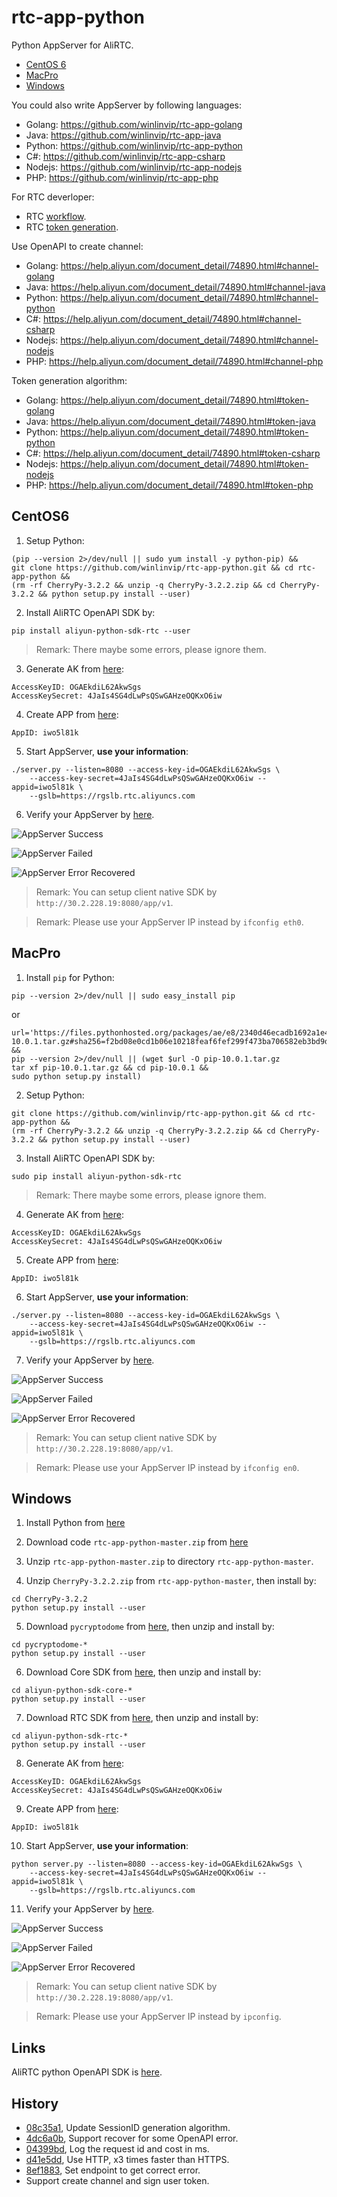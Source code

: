 # rtc-app-python

Python AppServer for AliRTC.

* [CentOS 6](#centos6)
* [MacPro](#macpro)
* [Windows](#windows)

You could also write AppServer by following languages:

* Golang: https://github.com/winlinvip/rtc-app-golang
* Java: https://github.com/winlinvip/rtc-app-java
* Python: https://github.com/winlinvip/rtc-app-python
* C#: https://github.com/winlinvip/rtc-app-csharp
* Nodejs: https://github.com/winlinvip/rtc-app-nodejs
* PHP: https://github.com/winlinvip/rtc-app-php

For RTC deverloper:

* RTC [workflow](https://help.aliyun.com/document_detail/74889.html).
* RTC [token generation](https://help.aliyun.com/document_detail/74890.html).

Use OpenAPI to create channel:

* Golang: https://help.aliyun.com/document_detail/74890.html#channel-golang
* Java: https://help.aliyun.com/document_detail/74890.html#channel-java
* Python: https://help.aliyun.com/document_detail/74890.html#channel-python
* C#: https://help.aliyun.com/document_detail/74890.html#channel-csharp
* Nodejs: https://help.aliyun.com/document_detail/74890.html#channel-nodejs
* PHP: https://help.aliyun.com/document_detail/74890.html#channel-php

Token generation algorithm:

* Golang: https://help.aliyun.com/document_detail/74890.html#token-golang
* Java: https://help.aliyun.com/document_detail/74890.html#token-java
* Python: https://help.aliyun.com/document_detail/74890.html#token-python
* C#: https://help.aliyun.com/document_detail/74890.html#token-csharp
* Nodejs: https://help.aliyun.com/document_detail/74890.html#token-nodejs
* PHP: https://help.aliyun.com/document_detail/74890.html#token-php

## CentOS6

1. Setup Python:

```
(pip --version 2>/dev/null || sudo yum install -y python-pip) &&
git clone https://github.com/winlinvip/rtc-app-python.git && cd rtc-app-python &&
(rm -rf CherryPy-3.2.2 && unzip -q CherryPy-3.2.2.zip && cd CherryPy-3.2.2 && python setup.py install --user)
```

2. Install AliRTC OpenAPI SDK by:

```
pip install aliyun-python-sdk-rtc --user
```

> Remark: There maybe some errors, please ignore them.

3. Generate AK from [here](https://usercenter.console.aliyun.com/#/manage/ak):

```
AccessKeyID: OGAEkdiL62AkwSgs
AccessKeySecret: 4JaIs4SG4dLwPsQSwGAHzeOQKxO6iw
```

4. Create APP from [here](https://rtc.console.aliyun.com/#/manage):

```
AppID: iwo5l81k
```

5. Start AppServer, **use your information**:

```
./server.py --listen=8080 --access-key-id=OGAEkdiL62AkwSgs \
	--access-key-secret=4JaIs4SG4dLwPsQSwGAHzeOQKxO6iw --appid=iwo5l81k \
	--gslb=https://rgslb.rtc.aliyuncs.com
```

6. Verify  your AppServer by [here](http://ossrs.net/talks/ng_index.html#/rtc-check?schema=http&host=127.0.0.1&port=8080&path=/app/v1/login&room=1237&user=jzufp&password=12345678).

![AppServer Success](https://github.com/winlinvip/rtc-app-golang/raw/master/images/app-ok.png)

![AppServer Failed](https://github.com/winlinvip/rtc-app-golang/raw/master/images/app-failed.png)

![AppServer Error Recovered](https://github.com/winlinvip/rtc-app-golang/raw/master/images/app-recovered.png)

> Remark: You can setup client native SDK by `http://30.2.228.19:8080/app/v1`.

> Remark: Please use your AppServer IP instead by `ifconfig eth0`.

## MacPro

1. Install `pip` for Python:

```
pip --version 2>/dev/null || sudo easy_install pip
```

or

```
url='https://files.pythonhosted.org/packages/ae/e8/2340d46ecadb1692a1e455f13f75e596d4eab3d11a57446f08259dee8f02/pip-10.0.1.tar.gz#sha256=f2bd08e0cd1b06e10218feaf6fef299f473ba706582eb3bd9d52203fdbd7ee68' &&
pip --version 2>/dev/null || (wget $url -O pip-10.0.1.tar.gz
tar xf pip-10.0.1.tar.gz && cd pip-10.0.1 &&
sudo python setup.py install)
```

2. Setup Python:

```
git clone https://github.com/winlinvip/rtc-app-python.git && cd rtc-app-python &&
(rm -rf CherryPy-3.2.2 && unzip -q CherryPy-3.2.2.zip && cd CherryPy-3.2.2 && python setup.py install --user)
```

3. Install AliRTC OpenAPI SDK by:

```
sudo pip install aliyun-python-sdk-rtc
```

> Remark: There maybe some errors, please ignore them.

4. Generate AK from [here](https://usercenter.console.aliyun.com/#/manage/ak):

```
AccessKeyID: OGAEkdiL62AkwSgs
AccessKeySecret: 4JaIs4SG4dLwPsQSwGAHzeOQKxO6iw
```

5. Create APP from [here](https://rtc.console.aliyun.com/#/manage):

```
AppID: iwo5l81k
```

6. Start AppServer, **use your information**:

```
./server.py --listen=8080 --access-key-id=OGAEkdiL62AkwSgs \
	--access-key-secret=4JaIs4SG4dLwPsQSwGAHzeOQKxO6iw --appid=iwo5l81k \
	--gslb=https://rgslb.rtc.aliyuncs.com
```

7. Verify  your AppServer by [here](http://ossrs.net/talks/ng_index.html#/rtc-check?schema=http&host=127.0.0.1&port=8080&path=/app/v1/login&room=1237&user=jzufp&password=12345678).

![AppServer Success](https://github.com/winlinvip/rtc-app-golang/raw/master/images/app-ok.png)

![AppServer Failed](https://github.com/winlinvip/rtc-app-golang/raw/master/images/app-failed.png)

![AppServer Error Recovered](https://github.com/winlinvip/rtc-app-golang/raw/master/images/app-recovered.png)

> Remark: You can setup client native SDK by `http://30.2.228.19:8080/app/v1`.

> Remark: Please use your AppServer IP instead by `ifconfig en0`.

## Windows

1. Install Python from [here](https://www.python.org/downloads/release/python-2715/)

2. Download code `rtc-app-python-master.zip` from [here](https://github.com/winlinvip/rtc-app-python/archive/master.zip)

3. Unzip `rtc-app-python-master.zip` to directory `rtc-app-python-master`.

4. Unzip `CherryPy-3.2.2.zip` from `rtc-app-python-master`, then install by:

```
cd CherryPy-3.2.2
python setup.py install --user
```

5. Download `pycryptodome` from [here](https://pypi.org/project/pycryptodome/#files), then unzip and install by:

```
cd pycryptodome-*
python setup.py install --user
```

6. Download Core SDK from [here](https://pypi.org/project/aliyun-python-sdk-core/#files), then unzip and install by:

```
cd aliyun-python-sdk-core-*
python setup.py install --user
```

7. Download RTC SDK from [here](https://pypi.org/project/aliyun-python-sdk-rtc/#files), then unzip and install by:

```
cd aliyun-python-sdk-rtc-*
python setup.py install --user
```


8. Generate AK from [here](https://usercenter.console.aliyun.com/#/manage/ak):

```
AccessKeyID: OGAEkdiL62AkwSgs
AccessKeySecret: 4JaIs4SG4dLwPsQSwGAHzeOQKxO6iw
```

9. Create APP from [here](https://rtc.console.aliyun.com/#/manage):

```
AppID: iwo5l81k
```

10. Start AppServer, **use your information**:

```
python server.py --listen=8080 --access-key-id=OGAEkdiL62AkwSgs \
	--access-key-secret=4JaIs4SG4dLwPsQSwGAHzeOQKxO6iw --appid=iwo5l81k \
	--gslb=https://rgslb.rtc.aliyuncs.com
```

11. Verify  your AppServer by [here](http://ossrs.net/talks/ng_index.html#/rtc-check?schema=http&host=127.0.0.1&port=8080&path=/app/v1/login&room=1237&user=jzufp&password=12345678).

![AppServer Success](https://github.com/winlinvip/rtc-app-golang/raw/master/images/app-ok.png)

![AppServer Failed](https://github.com/winlinvip/rtc-app-golang/raw/master/images/app-failed.png)

![AppServer Error Recovered](https://github.com/winlinvip/rtc-app-golang/raw/master/images/app-recovered.png)

> Remark: You can setup client native SDK by `http://30.2.228.19:8080/app/v1`.

> Remark: Please use your AppServer IP instead by `ipconfig`.

## Links

AliRTC python OpenAPI SDK is [here](https://develop.aliyun.com/tools/sdk#/python).

## History

* [08c35a1](https://github.com/winlinvip/rtc-app-python/commit/08c35a133f85149c72ecd63276d66e784a487c11), Update SessionID generation algorithm.
* [4dc6a0b](https://github.com/winlinvip/rtc-app-python/commit/4dc6a0b69bb053e0e641377baddd753cd37ffc4f), Support recover for some OpenAPI error.
* [04399bd](https://github.com/winlinvip/rtc-app-python/commit/04399bd0ba43ec66f30e176c8b732bf64a8b815d), Log the request id and cost in ms.
* [d41e5dd](https://github.com/winlinvip/rtc-app-python/commit/d41e5dd029d73c73ea5fe18016b3337bd5433778), Use HTTP, x3 times faster than HTTPS.
* [8ef1883](https://github.com/winlinvip/rtc-app-python/commit/8ef1883f438ed08dc1835cc8af100acb76f94608), Set endpoint to get correct error.
* Support create channel and sign user token.
